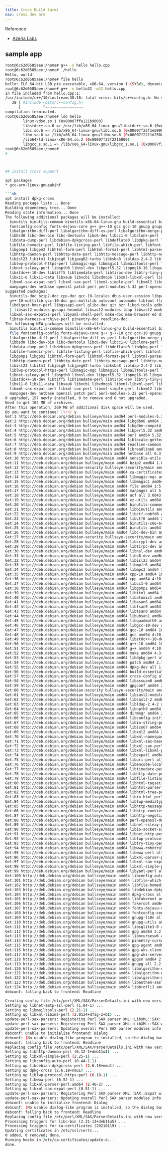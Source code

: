 ```yaml
---
title: Cross Build (arm)
nav: cross dev arm
---
```


Reference
* [Azeria Labs](https://azeria-labs.com/arm-on-x86-qemu-user/#:~:text=Voil%C3%A0%2C%20our%20statically%20linked%20aarch64,Yes%2C%20we%20can.)

## sample app

```sh
root@6c62d0585aee:/home# g++ -o hello hello.cpp
root@6c62d0585aee:/home# ./hello
Hello, world!
root@6c62d0585aee:/home# file hello
hello: ELF 64-bit LSB pie executable, x86-64, version 1 (SYSV), dynamically linked, interpreter /lib64/ld-linux-x86-64.so.2, BuildID[sha1]=4efdb8ce46bc97ed30278a3dd3cd6958af3ed5ce, for GNU/Linux 3.2.0, not stripped
root@6c62d0585aee:/home# g++ -o hello32 -m32 hello.cpp
In file included from hello.cpp:1:
/usr/include/c++/10/iostream:38:10: fatal error: bits/c++config.h: No such file or directory
   38 | #include <bits/c++config.h>
      |          ^~~~~~~~~~~~~~~~~~
compilation terminated.
root@6c62d0585aee:/home# ldd hello
        linux-vdso.so.1 (0x00007ffe121b9000)
        libstdc++.so.6 => /usr/lib/x86_64-linux-gnu/libstdc++.so.6 (0x00007f22f2042000)
        libc.so.6 => /lib/x86_64-linux-gnu/libc.so.6 (0x00007f22f1e69000)
        libm.so.6 => /lib/x86_64-linux-gnu/libm.so.6 (0x00007f22f1d25000)
        /lib64/ld-linux-x86-64.so.2 (0x00007f22f2216000)
        libgcc_s.so.1 => /lib/x86_64-linux-gnu/libgcc_s.so.1 (0x00007f22f1d0b000)
root@6c62d0585aee:/home#
#



## install cross support

apt packages
* gcc-arm-linux-gnueabihf 

```sh
apt install dpkg-cross
Reading package lists... Done
Building dependency tree... Done
Reading state information... Done
The following additional packages will be installed:
  binutils binutils-common binutils-x86-64-linux-gnu build-essential bzip2 ca-certificates cpp cpp-10 cross-config dirmngr dpkg-dev fakeroot file
  fontconfig-config fonts-dejavu-core g++ g++-10 gcc gcc-10 gnupg gnupg-l10n gnupg-utils gpg gpg-agent gpg-wks-client gpg-wks-server gpgconf gpgsm
  libalgorithm-diff-perl libalgorithm-diff-xs-perl libalgorithm-merge-perl libasan6 libassuan0 libatomic1 libauthen-sasl-perl libbinutils libbrotli1
  libbsd0 libc-dev-bin libc-devtools libc6-dev libcc1-0 libclone-perl libconfig-auto-perl libconfig-inifiles-perl libcrypt-dev libctf-nobfd0 libctf0
  libdata-dump-perl libdebian-dpkgcross-perl libdeflate0 libdpkg-perl libencode-locale-perl libexpat1 libfakeroot libfile-fcntllock-perl
  libfile-homedir-perl libfile-listing-perl libfile-which-perl libfont-afm-perl libfontconfig1 libfreetype6 libgcc-10-dev libgd3 libgdbm-compat4 libgdbm6
  libgomp1 libgpm2 libhtml-form-perl libhtml-format-perl libhtml-parser-perl libhtml-tagset-perl libhtml-tree-perl libhttp-cookies-perl
  libhttp-daemon-perl libhttp-date-perl libhttp-message-perl libhttp-negotiate-perl libicu67 libio-html-perl libio-socket-ssl-perl libio-string-perl
  libisl23 libitm1 libjbig0 libjpeg62-turbo libksba8 libldap-2.4-2 libldap-common liblocale-gettext-perl liblsan0 liblwp-mediatypes-perl
  liblwp-protocol-https-perl libmagic-mgc libmagic1 libmailtools-perl libmd0 libmpc3 libmpfr6 libncursesw6 libnet-http-perl libnet-smtp-ssl-perl
  libnet-ssleay-perl libnpth0 libnsl-dev libperl5.32 libpng16-16 libquadmath0 libreadline8 libsasl2-2 libsasl2-modules libsasl2-modules-db libsqlite3-0
  libstdc++-10-dev libtiff5 libtimedate-perl libtirpc-dev libtry-tiny-perl libtsan0 libubsan1 liburi-perl libwebp6 libwww-perl libwww-robotrules-perl
  libx11-6 libx11-data libxau6 libxcb1 libxdmcp6 libxml-libxml-perl libxml-namespacesupport-perl libxml-parser-perl libxml-sax-base-perl
  libxml-sax-expat-perl libxml-sax-perl libxml-simple-perl libxml2 libxpm4 libyaml-0-2 libyaml-libyaml-perl libyaml-perl linux-libc-dev make manpages
  manpages-dev netbase openssl patch perl perl-modules-5.32 perl-openssl-defaults pinentry-curses readline-common sensible-utils ucf xz-utils
Suggested packages:
  binutils-doc bzip2-doc cpp-doc gcc-10-locales dbus-user-session libpam-systemd pinentry-gnome3 tor binutils-multiarch debian-keyring g++-multilib
  g++-10-multilib gcc-10-doc gcc-multilib autoconf automake libtool flex bison gdb gcc-doc gcc-10-multilib parcimonie xloadimage scdaemon
  libdigest-hmac-perl libgssapi-perl glibc-doc git bzr libgd-tools gdbm-l10n gpm libcrypt-ssleay-perl libsasl2-modules-gssapi-mit
  | libsasl2-modules-gssapi-heimdal libsasl2-modules-ldap libsasl2-modules-otp libsasl2-modules-sql libstdc++-10-doc libauthen-ntlm-perl
  libxml-sax-expatxs-perl libyaml-shell-perl make-doc man-browser ed diffutils-doc perl-doc libterm-readline-gnu-perl | libterm-readline-perl-perl
  libtap-harness-archive-perl pinentry-doc readline-doc
The following NEW packages will be installed:
  binutils binutils-common binutils-x86-64-linux-gnu build-essential bzip2 ca-certificates cpp cpp-10 cross-config dirmngr dpkg-cross dpkg-dev fakeroot
  file fontconfig-config fonts-dejavu-core g++ g++-10 gcc gcc-10 gnupg gnupg-l10n gnupg-utils gpg gpg-agent gpg-wks-client gpg-wks-server gpgconf gpgsm
  libalgorithm-diff-perl libalgorithm-diff-xs-perl libalgorithm-merge-perl libasan6 libassuan0 libatomic1 libauthen-sasl-perl libbinutils libbrotli1
  libbsd0 libc-dev-bin libc-devtools libc6-dev libcc1-0 libclone-perl libconfig-auto-perl libconfig-inifiles-perl libcrypt-dev libctf-nobfd0 libctf0
  libdata-dump-perl libdebian-dpkgcross-perl libdeflate0 libdpkg-perl libencode-locale-perl libexpat1 libfakeroot libfile-fcntllock-perl
  libfile-homedir-perl libfile-listing-perl libfile-which-perl libfont-afm-perl libfontconfig1 libfreetype6 libgcc-10-dev libgd3 libgdbm-compat4 libgdbm6
  libgomp1 libgpm2 libhtml-form-perl libhtml-format-perl libhtml-parser-perl libhtml-tagset-perl libhtml-tree-perl libhttp-cookies-perl
  libhttp-daemon-perl libhttp-date-perl libhttp-message-perl libhttp-negotiate-perl libicu67 libio-html-perl libio-socket-ssl-perl libio-string-perl
  libisl23 libitm1 libjbig0 libjpeg62-turbo libksba8 libldap-2.4-2 libldap-common liblocale-gettext-perl liblsan0 liblwp-mediatypes-perl
  liblwp-protocol-https-perl libmagic-mgc libmagic1 libmailtools-perl libmd0 libmpc3 libmpfr6 libncursesw6 libnet-http-perl libnet-smtp-ssl-perl
  libnet-ssleay-perl libnpth0 libnsl-dev libperl5.32 libpng16-16 libquadmath0 libreadline8 libsasl2-2 libsasl2-modules libsasl2-modules-db libsqlite3-0
  libstdc++-10-dev libtiff5 libtimedate-perl libtirpc-dev libtry-tiny-perl libtsan0 libubsan1 liburi-perl libwebp6 libwww-perl libwww-robotrules-perl
  libx11-6 libx11-data libxau6 libxcb1 libxdmcp6 libxml-libxml-perl libxml-namespacesupport-perl libxml-parser-perl libxml-sax-base-perl
  libxml-sax-expat-perl libxml-sax-perl libxml-simple-perl libxml2 libxpm4 libyaml-0-2 libyaml-libyaml-perl libyaml-perl linux-libc-dev make manpages
  manpages-dev netbase openssl patch perl perl-modules-5.32 perl-openssl-defaults pinentry-curses readline-common sensible-utils ucf xz-utils
0 upgraded, 157 newly installed, 0 to remove and 0 not upgraded.
Need to get 102 MB of archives.
After this operation, 369 MB of additional disk space will be used.
Do you want to continue? [Y/n] y
Get:1 http://deb.debian.org/debian bullseye/main amd64 perl-modules-5.32 all 5.32.1-4+deb11u2 [2823 kB]
Get:2 http://deb.debian.org/debian bullseye/main amd64 libgdbm6 amd64 1.19-2 [64.9 kB]
Get:3 http://deb.debian.org/debian bullseye/main amd64 libgdbm-compat4 amd64 1.19-2 [44.7 kB]
Get:4 http://deb.debian.org/debian bullseye/main amd64 libperl5.32 amd64 5.32.1-4+deb11u2 [4106 kB]
Get:5 http://deb.debian.org/debian bullseye/main amd64 perl amd64 5.32.1-4+deb11u2 [293 kB]
Get:6 http://deb.debian.org/debian bullseye/main amd64 liblocale-gettext-perl amd64 1.07-4+b1 [19.0 kB]
Get:7 http://deb.debian.org/debian bullseye/main amd64 readline-common all 8.1-1 [73.7 kB]
Get:8 http://deb.debian.org/debian bullseye/main amd64 libreadline8 amd64 8.1-1 [169 kB]
Get:9 http://deb.debian.org/debian bullseye/main amd64 netbase all 6.3 [19.9 kB]
Get:10 http://deb.debian.org/debian bullseye/main amd64 sensible-utils all 0.0.14 [14.8 kB]
Get:11 http://deb.debian.org/debian bullseye/main amd64 bzip2 amd64 1.0.8-4 [49.3 kB]
Get:12 http://deb.debian.org/debian-security bullseye-security/main amd64 openssl amd64 1.1.1n-0+deb11u4 [853 kB]
Get:13 http://deb.debian.org/debian bullseye/main amd64 ca-certificates all 20210119 [158 kB]
Get:14 http://deb.debian.org/debian bullseye/main amd64 libmagic-mgc amd64 1:5.39-3 [273 kB]
Get:15 http://deb.debian.org/debian bullseye/main amd64 libmagic1 amd64 1:5.39-3 [126 kB]
Get:16 http://deb.debian.org/debian bullseye/main amd64 file amd64 1:5.39-3 [69.1 kB]
Get:17 http://deb.debian.org/debian bullseye/main amd64 manpages all 5.10-1 [1412 kB]
Get:18 http://deb.debian.org/debian bullseye/main amd64 ucf all 3.0043 [74.0 kB]
Get:19 http://deb.debian.org/debian bullseye/main amd64 xz-utils amd64 5.2.5-2.1~deb11u1 [220 kB]
Get:20 http://deb.debian.org/debian bullseye/main amd64 binutils-common amd64 2.35.2-2 [2220 kB]
Get:21 http://deb.debian.org/debian bullseye/main amd64 libbinutils amd64 2.35.2-2 [570 kB]
Get:22 http://deb.debian.org/debian bullseye/main amd64 libctf-nobfd0 amd64 2.35.2-2 [110 kB]
Get:23 http://deb.debian.org/debian bullseye/main amd64 libctf0 amd64 2.35.2-2 [53.2 kB]
Get:24 http://deb.debian.org/debian bullseye/main amd64 binutils-x86-64-linux-gnu amd64 2.35.2-2 [1809 kB]
Get:25 http://deb.debian.org/debian bullseye/main amd64 binutils amd64 2.35.2-2 [61.2 kB]
Get:26 http://deb.debian.org/debian bullseye/main amd64 libc-dev-bin amd64 2.31-13+deb11u5 [276 kB]
Get:27 http://deb.debian.org/debian-security bullseye-security/main amd64 linux-libc-dev amd64 5.10.162-1 [1576 kB]
Get:28 http://deb.debian.org/debian bullseye/main amd64 libcrypt-dev amd64 1:4.4.18-4 [104 kB]
Get:29 http://deb.debian.org/debian bullseye/main amd64 libtirpc-dev amd64 1.3.1-1+deb11u1 [191 kB]
Get:30 http://deb.debian.org/debian bullseye/main amd64 libnsl-dev amd64 1.3.0-2 [66.4 kB]
Get:31 http://deb.debian.org/debian bullseye/main amd64 libc6-dev amd64 2.31-13+deb11u5 [2359 kB]
Get:32 http://deb.debian.org/debian bullseye/main amd64 libisl23 amd64 0.23-1 [676 kB]
Get:33 http://deb.debian.org/debian bullseye/main amd64 libmpfr6 amd64 4.1.0-3 [2012 kB]
Get:34 http://deb.debian.org/debian bullseye/main amd64 libmpc3 amd64 1.2.0-1 [45.0 kB]
Get:35 http://deb.debian.org/debian bullseye/main amd64 cpp-10 amd64 10.2.1-6 [8528 kB]
Get:36 http://deb.debian.org/debian bullseye/main amd64 cpp amd64 4:10.2.1-1 [19.7 kB]
Get:37 http://deb.debian.org/debian bullseye/main amd64 libcc1-0 amd64 10.2.1-6 [47.0 kB]
Get:38 http://deb.debian.org/debian bullseye/main amd64 libgomp1 amd64 10.2.1-6 [99.9 kB]
Get:39 http://deb.debian.org/debian bullseye/main amd64 libitm1 amd64 10.2.1-6 [25.8 kB]
Get:40 http://deb.debian.org/debian bullseye/main amd64 libatomic1 amd64 10.2.1-6 [9008 B]
Get:41 http://deb.debian.org/debian bullseye/main amd64 libasan6 amd64 10.2.1-6 [2065 kB]
Get:42 http://deb.debian.org/debian bullseye/main amd64 liblsan0 amd64 10.2.1-6 [828 kB]
Get:43 http://deb.debian.org/debian bullseye/main amd64 libtsan0 amd64 10.2.1-6 [2000 kB]
Get:44 http://deb.debian.org/debian bullseye/main amd64 libubsan1 amd64 10.2.1-6 [777 kB]
Get:45 http://deb.debian.org/debian bullseye/main amd64 libquadmath0 amd64 10.2.1-6 [145 kB]
Get:46 http://deb.debian.org/debian bullseye/main amd64 libgcc-10-dev amd64 10.2.1-6 [2328 kB]
Get:47 http://deb.debian.org/debian bullseye/main amd64 gcc-10 amd64 10.2.1-6 [17.0 MB]
Get:48 http://deb.debian.org/debian bullseye/main amd64 gcc amd64 4:10.2.1-1 [5192 B]
Get:49 http://deb.debian.org/debian bullseye/main amd64 libstdc++-10-dev amd64 10.2.1-6 [1741 kB]
Get:50 http://deb.debian.org/debian bullseye/main amd64 g++-10 amd64 10.2.1-6 [9380 kB]
Get:51 http://deb.debian.org/debian bullseye/main amd64 g++ amd64 4:10.2.1-1 [1644 B]
Get:52 http://deb.debian.org/debian bullseye/main amd64 make amd64 4.3-4.1 [396 kB]
Get:53 http://deb.debian.org/debian bullseye/main amd64 libdpkg-perl all 1.20.12 [1551 kB]
Get:54 http://deb.debian.org/debian bullseye/main amd64 patch amd64 2.7.6-7 [128 kB]
Get:55 http://deb.debian.org/debian bullseye/main amd64 dpkg-dev all 1.20.12 [2312 kB]
Get:56 http://deb.debian.org/debian bullseye/main amd64 build-essential amd64 12.9 [7704 B]
Get:57 http://deb.debian.org/debian bullseye/main amd64 cross-config all 2.6.18+nmu1 [31.5 kB]
Get:58 http://deb.debian.org/debian bullseye/main amd64 libassuan0 amd64 2.5.3-7.1 [50.5 kB]
Get:59 http://deb.debian.org/debian bullseye/main amd64 gpgconf amd64 2.2.27-2+deb11u2 [548 kB]
Get:60 http://deb.debian.org/debian-security bullseye-security/main amd64 libksba8 amd64 1.5.0-3+deb11u2 [123 kB]
Get:61 http://deb.debian.org/debian bullseye/main amd64 libsasl2-modules-db amd64 2.1.27+dfsg-2.1+deb11u1 [69.1 kB]
Get:62 http://deb.debian.org/debian bullseye/main amd64 libsasl2-2 amd64 2.1.27+dfsg-2.1+deb11u1 [106 kB]
Get:63 http://deb.debian.org/debian bullseye/main amd64 libldap-2.4-2 amd64 2.4.57+dfsg-3+deb11u1 [232 kB]
Get:64 http://deb.debian.org/debian bullseye/main amd64 libnpth0 amd64 1.6-3 [19.0 kB]
Get:65 http://deb.debian.org/debian bullseye/main amd64 dirmngr amd64 2.2.27-2+deb11u2 [763 kB]
Get:66 http://deb.debian.org/debian bullseye/main amd64 libconfig-inifiles-perl all 3.000003-1 [52.1 kB]
Get:67 http://deb.debian.org/debian bullseye/main amd64 libio-string-perl all 1.08-3.1 [11.8 kB]
Get:68 http://deb.debian.org/debian bullseye/main amd64 libicu67 amd64 67.1-7 [8622 kB]
Get:69 http://deb.debian.org/debian bullseye/main amd64 libxml2 amd64 2.9.10+dfsg-6.7+deb11u3 [693 kB]
Get:70 http://deb.debian.org/debian bullseye/main amd64 libxml-namespacesupport-perl all 1.12-1.1 [14.9 kB]
Get:71 http://deb.debian.org/debian bullseye/main amd64 libxml-sax-base-perl all 1.09-1.1 [20.7 kB]
Get:72 http://deb.debian.org/debian bullseye/main amd64 libxml-sax-perl all 1.02+dfsg-1 [59.0 kB]
Get:73 http://deb.debian.org/debian bullseye/main amd64 libxml-libxml-perl amd64 2.0134+dfsg-2+b1 [337 kB]
Get:74 http://deb.debian.org/debian bullseye/main amd64 libexpat1 amd64 2.2.10-2+deb11u5 [98.2 kB]
Get:75 http://deb.debian.org/debian bullseye/main amd64 liburi-perl all 5.08-1 [90.6 kB]
Get:76 http://deb.debian.org/debian bullseye/main amd64 libencode-locale-perl all 1.05-1.1 [13.2 kB]
Get:77 http://deb.debian.org/debian bullseye/main amd64 libtimedate-perl all 2.3300-2 [39.3 kB]
Get:78 http://deb.debian.org/debian bullseye/main amd64 libhttp-date-perl all 6.05-1 [10.4 kB]
Get:79 http://deb.debian.org/debian bullseye/main amd64 libfile-listing-perl all 6.14-1 [12.4 kB]
Get:80 http://deb.debian.org/debian bullseye/main amd64 libhtml-tagset-perl all 3.20-4 [13.0 kB]
Get:81 http://deb.debian.org/debian bullseye/main amd64 libhtml-parser-perl amd64 3.75-1+b1 [105 kB]
Get:82 http://deb.debian.org/debian bullseye/main amd64 libhtml-tree-perl all 5.07-2 [213 kB]
Get:83 http://deb.debian.org/debian bullseye/main amd64 libio-html-perl all 1.004-2 [16.1 kB]
Get:84 http://deb.debian.org/debian bullseye/main amd64 liblwp-mediatypes-perl all 6.04-1 [19.9 kB]
Get:85 http://deb.debian.org/debian bullseye/main amd64 libhttp-message-perl all 6.28-1 [79.6 kB]
Get:86 http://deb.debian.org/debian bullseye/main amd64 libhttp-cookies-perl all 6.10-1 [19.6 kB]
Get:87 http://deb.debian.org/debian bullseye/main amd64 libhttp-negotiate-perl all 6.01-1 [12.8 kB]
Get:88 http://deb.debian.org/debian bullseye/main amd64 perl-openssl-defaults amd64 5 [7360 B]
Get:89 http://deb.debian.org/debian bullseye/main amd64 libnet-ssleay-perl amd64 1.88-3+b1 [321 kB]
Get:90 http://deb.debian.org/debian bullseye/main amd64 libio-socket-ssl-perl all 2.069-1 [215 kB]
Get:91 http://deb.debian.org/debian bullseye/main amd64 libnet-http-perl all 6.20-1 [25.1 kB]
Get:92 http://deb.debian.org/debian bullseye/main amd64 liblwp-protocol-https-perl all 6.10-1 [12.2 kB]
Get:93 http://deb.debian.org/debian bullseye/main amd64 libtry-tiny-perl all 0.30-1 [23.3 kB]
Get:94 http://deb.debian.org/debian bullseye/main amd64 libwww-robotrules-perl all 6.02-1 [12.9 kB]
Get:95 http://deb.debian.org/debian bullseye/main amd64 libwww-perl all 6.52-1 [192 kB]
Get:96 http://deb.debian.org/debian bullseye/main amd64 libxml-parser-perl amd64 2.46-2 [206 kB]
Get:97 http://deb.debian.org/debian bullseye/main amd64 libxml-sax-expat-perl all 0.51-1 [12.0 kB]
Get:98 http://deb.debian.org/debian bullseye/main amd64 libxml-simple-perl all 2.25-1 [72.0 kB]
Get:99 http://deb.debian.org/debian bullseye/main amd64 libyaml-perl all 1.30-1 [67.7 kB]
Get:100 http://deb.debian.org/debian bullseye/main amd64 libconfig-auto-perl all 0.44-1.1 [19.0 kB]
Get:101 http://deb.debian.org/debian bullseye/main amd64 libfile-which-perl all 1.23-1 [16.6 kB]
Get:102 http://deb.debian.org/debian bullseye/main amd64 libfile-homedir-perl all 1.006-1 [43.8 kB]
Get:103 http://deb.debian.org/debian bullseye/main amd64 libdebian-dpkgcross-perl all 2.6.18+nmu1 [30.5 kB]
Get:104 http://deb.debian.org/debian bullseye/main amd64 dpkg-cross all 2.6.18+nmu1 [41.6 kB]
Get:105 http://deb.debian.org/debian bullseye/main amd64 libfakeroot amd64 1.25.3-1.1 [47.0 kB]
Get:106 http://deb.debian.org/debian bullseye/main amd64 fakeroot amd64 1.25.3-1.1 [87.0 kB]
Get:107 http://deb.debian.org/debian bullseye/main amd64 fonts-dejavu-core all 2.37-2 [1069 kB]
Get:108 http://deb.debian.org/debian bullseye/main amd64 fontconfig-config all 2.13.1-4.2 [281 kB]
Get:109 http://deb.debian.org/debian bullseye/main amd64 gnupg-l10n all 2.2.27-2+deb11u2 [1086 kB]
Get:110 http://deb.debian.org/debian bullseye/main amd64 gnupg-utils amd64 2.2.27-2+deb11u2 [905 kB]
Get:111 http://deb.debian.org/debian bullseye/main amd64 libsqlite3-0 amd64 3.34.1-3 [797 kB]
Get:112 http://deb.debian.org/debian bullseye/main amd64 gpg amd64 2.2.27-2+deb11u2 [928 kB]
Get:113 http://deb.debian.org/debian bullseye/main amd64 libncursesw6 amd64 6.2+20201114-2 [132 kB]
Get:114 http://deb.debian.org/debian bullseye/main amd64 pinentry-curses amd64 1.1.0-4 [64.9 kB]
Get:115 http://deb.debian.org/debian bullseye/main amd64 gpg-agent amd64 2.2.27-2+deb11u2 [669 kB]
Get:116 http://deb.debian.org/debian bullseye/main amd64 gpg-wks-client amd64 2.2.27-2+deb11u2 [524 kB]
Get:117 http://deb.debian.org/debian bullseye/main amd64 gpg-wks-server amd64 2.2.27-2+deb11u2 [516 kB]
Get:118 http://deb.debian.org/debian bullseye/main amd64 gpgsm amd64 2.2.27-2+deb11u2 [645 kB]
Get:119 http://deb.debian.org/debian bullseye/main amd64 gnupg all 2.2.27-2+deb11u2 [825 kB]
Get:120 http://deb.debian.org/debian bullseye/main amd64 libalgorithm-diff-perl all 1.201-1 [43.3 kB]
Get:121 http://deb.debian.org/debian bullseye/main amd64 libalgorithm-diff-xs-perl amd64 0.04-6+b1 [12.0 kB]
Get:122 http://deb.debian.org/debian bullseye/main amd64 libalgorithm-merge-perl all 0.08-3 [12.7 kB]
Get:123 http://deb.debian.org/debian bullseye/main amd64 libauthen-sasl-perl all 2.1600-1.1 [45.4 kB]
Get:124 http://deb.debian.org/debian bullseye/main amd64 libbrotli1 amd64 1.0.9-2+b2 [279 kB]
debconf: falling back to frontend: Readline

Creating config file /etc/perl/XML/SAX/ParserDetails.ini with new version
Setting up libnet-smtp-ssl-perl (1.04-1) ...
Setting up libmailtools-perl (2.21-1) ...
Setting up libxml-libxml-perl (2.0134+dfsg-2+b1) ...
update-perl-sax-parsers: Registering Perl SAX parser XML::LibXML::SAX::Parser with priority 50...
update-perl-sax-parsers: Registering Perl SAX parser XML::LibXML::SAX with priority 50...
update-perl-sax-parsers: Updating overall Perl SAX parser modules info file...
debconf: unable to initialize frontend: Dialog
debconf: (No usable dialog-like program is installed, so the dialog based frontend cannot be used. at /usr/share/perl5/Debconf/FrontEnd/Dialog.pm line 78.)
debconf: falling back to frontend: Readline
Replacing config file /etc/perl/XML/SAX/ParserDetails.ini with new version
Setting up libhttp-daemon-perl (6.12-1+deb11u1) ...
Setting up libxml-simple-perl (2.25-1) ...
Setting up libconfig-auto-perl (0.44-1.1) ...
Setting up libdebian-dpkgcross-perl (2.6.18+nmu1) ...
Setting up dpkg-cross (2.6.18+nmu1) ...
Setting up liblwp-protocol-https-perl (6.10-1) ...
Setting up libwww-perl (6.52-1) ...
Setting up libxml-parser-perl:amd64 (2.46-2) ...
Setting up libxml-sax-expat-perl (0.51-1) ...
update-perl-sax-parsers: Registering Perl SAX parser XML::SAX::Expat with priority 50...
update-perl-sax-parsers: Updating overall Perl SAX parser modules info file...
debconf: unable to initialize frontend: Dialog
debconf: (No usable dialog-like program is installed, so the dialog based frontend cannot be used. at /usr/share/perl5/Debconf/FrontEnd/Dialog.pm line 78.)
debconf: falling back to frontend: Readline
Replacing config file /etc/perl/XML/SAX/ParserDetails.ini with new version
Processing triggers for libc-bin (2.31-13+deb11u5) ...
Processing triggers for ca-certificates (20210119) ...
Updating certificates in /etc/ssl/certs...
0 added, 0 removed; done.
Running hooks in /etc/ca-certificates/update.d...
done.
```












